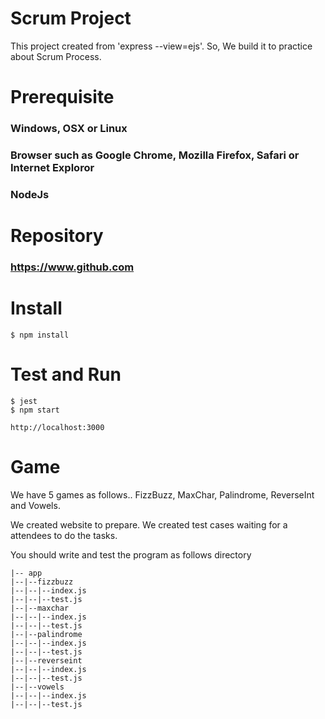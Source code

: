 # Scrum Project
This project created from 'express --view=ejs'.
So, We build it to practice about Scrum Process.

# Prerequisite
### Windows, OSX or Linux
### Browser such as Google Chrome, Mozilla Firefox, Safari or Internet Exploror
### NodeJs

# Repository
### https://www.github.com

# Install
```
$ npm install
```

# Test and Run
```
$ jest
$ npm start

http://localhost:3000
```

# Game
We have 5 games as follows..
FizzBuzz, MaxChar, Palindrome, ReverseInt and Vowels.

We created website to prepare.
We created test cases waiting for a attendees to do the tasks.

You should write and test the program as follows directory
```
|-- app
|--|--fizzbuzz
|--|--|--index.js
|--|--|--test.js
|--|--maxchar
|--|--|--index.js
|--|--|--test.js
|--|--palindrome
|--|--|--index.js
|--|--|--test.js
|--|--reverseint
|--|--|--index.js
|--|--|--test.js
|--|--vowels
|--|--|--index.js
|--|--|--test.js
```

